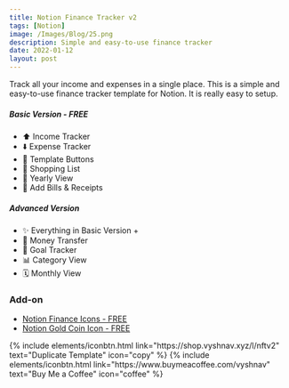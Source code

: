 ```yaml
---
title: Notion Finance Tracker v2
tags: [Notion]
image: /Images/Blog/25.png
description: Simple and easy-to-use finance tracker
date: 2022-01-12
layout: post
---
```


Track all your income and expenses in a single place. This is a simple and easy-to-use finance tracker template for Notion. It is really easy to setup.


##### Basic Version - FREE
- ⬆️ Income Tracker
- ⬇️ Expense Tracker
- 📄 Template Buttons
- 🛒 Shopping List
- 📅 Yearly View
- 🧾 Add Bills & Receipts


##### Advanced Version
- ✨ Everything in Basic Version +
- 💱 Money Transfer
- 🎯 Goal Tracker
- 📊 Category View
- 🗓️ Monthly View


### Add-on
* [Notion Finance Icons - FREE](https://shop.vyshnav.xyz/l/whyau)
* [Notion Gold Coin Icon - FREE](https://shop.vyshnav.xyz/l/rtscw)

<p class="text-center">
{% include elements/iconbtn.html link="https://shop.vyshnav.xyz/l/nftv2" text="Duplicate Template" icon="copy"  %}
{% include elements/iconbtn.html link="https://www.buymeacoffee.com/vyshnav" text="Buy Me a Coffee" icon="coffee" %}
</p>
